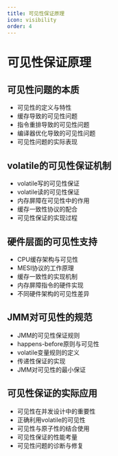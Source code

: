 ```yaml
---
title: 可见性保证原理
icon: visibility
order: 4
---
```


# 可见性保证原理

## 可见性问题的本质

- 可见性的定义与特性
- 缓存导致的可见性问题
- 指令重排导致的可见性问题
- 编译器优化导致的可见性问题
- 可见性问题的实际表现

## volatile的可见性保证机制

- volatile写的可见性保证
- volatile读的可见性保证
- 内存屏障在可见性中的作用
- 缓存一致性协议的配合
- 可见性保证的实现过程

## 硬件层面的可见性支持

- CPU缓存架构与可见性
- MESI协议的工作原理
- 缓存一致性的实现机制
- 内存屏障指令的硬件实现
- 不同硬件架构的可见性差异

## JMM对可见性的规范

- JMM的可见性保证规则
- happens-before原则与可见性
- volatile变量规则的定义
- 传递性保证的实现
- JMM对可见性的最小保证

## 可见性保证的实际应用

- 可见性在并发设计中的重要性
- 正确利用volatile的可见性
- 可见性与原子性的结合使用
- 可见性保证的性能考量
- 可见性问题的诊断与修复
